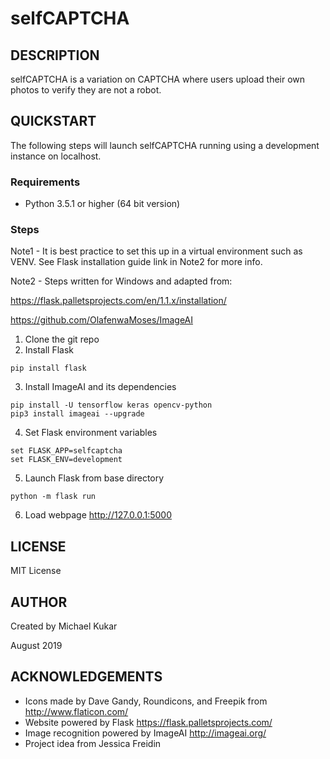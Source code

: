 # selfCAPTCHA

## DESCRIPTION
selfCAPTCHA is a variation on CAPTCHA where users upload their own photos to verify they are not a robot.

## QUICKSTART
The following steps will launch selfCAPTCHA running using a development instance on localhost.

### Requirements
- Python 3.5.1 or higher (64 bit version)

### Steps
Note1 - It is best practice to set this up in a virtual environment such as VENV. See Flask installation guide link in Note2 for more info.

Note2 - Steps written for Windows and adapted from:

https://flask.palletsprojects.com/en/1.1.x/installation/

https://github.com/OlafenwaMoses/ImageAI

1. Clone the git repo
2. Install Flask
```
pip install flask
```
3. Install ImageAI and its dependencies
```
pip install -U tensorflow keras opencv-python
pip3 install imageai --upgrade
```
4. Set Flask environment variables
```
set FLASK_APP=selfcaptcha
set FLASK_ENV=development
```
5. Launch Flask from base directory
```
python -m flask run
```
6. Load webpage http://127.0.0.1:5000

## LICENSE
MIT License

## AUTHOR
Created by Michael Kukar

August 2019

## ACKNOWLEDGEMENTS
- Icons made by Dave Gandy, Roundicons, and Freepik from http://www.flaticon.com/
- Website powered by Flask https://flask.palletsprojects.com/
- Image recognition powered by ImageAI http://imageai.org/
- Project idea from Jessica Freidin
